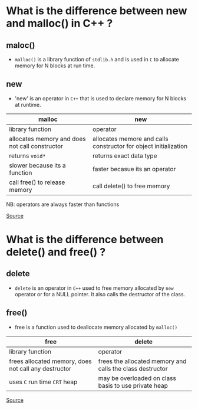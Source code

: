 # What is the difference between new and malloc() in C++ ?

## maloc()

- `malloc()` is a library function of `stdlib.h` and is used in `C` to allocate
memory for N blocks at run time.


## new

- 'new' is an operator in `C++` that is used to declare memory for N blocks at
runtime.



| malloc                                         | new                                                              |
|------------------------------------------------|------------------------------------------------------------------|
| library function                               | operator                                                         |
| allocates memory and does not call constructor | allocates memore and calls constructor for object initialization |
| returns `void*`                                | returns exact data type                                          |
| slower because its a function                  | faster becasue its an operator                                   |
| call free() to release memory                  | call delete() to free memory                                     |



NB: operators are always faster than functions

[Source](https://www.includehelp.com/cpp-tutorial/difference-between-new-and-malloc.aspx)


# What is the difference between delete() and free() ?

## delete

- `delete` is an operator in `C++` used to free memory allocated by `new`
operator or for a NULL pointer. It also calls the destructor of the class.


## free()

- free is a function used to deallocate memory allocated by `malloc()`

| free                                                 | delete                                                    |
|------------------------------------------------------|-----------------------------------------------------------|
| library function                                     | operator                                                  |
| frees allocated memory, does not call any destructor | frees the allocated memory and calls the class destructor |
| uses `C` run time `CRT` heap                         | may be overloaded on class basis to use private heap      |


[Source](https://learntechway.com/difference-between-delete-and-free-in-c/)
